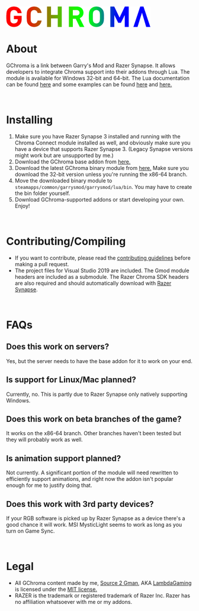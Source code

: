 ![GChroma Logo](logo.png)

# About
 GChroma is a link between Garry's Mod and Razer Synapse. It allows developers to integrate Chroma support into their addons through Lua. The module is available for Windows 32-bit and 64-bit. The Lua documentation can be found [here](https://github.com/LambdaGaming/GChroma/blob/main/doc.md) and some examples can be found [here](https://github.com/LambdaGaming/GChroma_Player_Module) and [here.](https://github.com/LambdaGaming/GChroma_Lua_Base)

&nbsp;

# Installing
 1. Make sure you have Razer Synapse 3 installed and running with the Chroma Connect module installed as well, and obviously make sure you have a device that supports Razer Synapse 3. (Legacy Synapse versions might work but are unsupported by me.)
 2. Download the GChroma base addon from [here.](https://steamcommunity.com/sharedfiles/filedetails/?id=2297412726)
 3. Download the latest GChroma binary module from [here.](https://github.com/LambdaGaming/GChroma/releases) Make sure you download the 32-bit version unless you're running the x86-64 branch.
 4. Move the downloaded binary module to `steamapps/common/garrysmod/garrysmod/lua/bin`. You may have to create the bin folder yourself.
 5. Download GChroma-supported addons or start developing your own. Enjoy!

&nbsp;

# Contributing/Compiling
- If you want to contribute, please read the [contributing guidelines](https://lambdagaming.github.io/contributing.html) before making a pull request.
- The project files for Visual Studio 2019 are included. The Gmod module headers are included as a submodule. The Razer Chroma SDK headers are also required and should automatically download with [Razer Synapse](https://www.razer.com/synapse-3).

&nbsp;

# FAQs
 ## Does this work on servers?
 Yes, but the server needs to have the base addon for it to work on your end.

 ## Is support for Linux/Mac planned?
 Currently, no. This is partly due to Razer Synapse only natively supporting Windows.

 ## Does this work on beta branches of the game?
 It works on the x86-64 branch. Other branches haven't been tested but they will probably work as well.

 ## Is animation support planned?
 Not currently. A significant portion of the module will need rewritten to efficiently support animations, and right now the addon isn't popular enough for me to justify doing that.

 ## Does this work with 3rd party devices?
 If your RGB software is picked up by Razer Synapse as a device there's a good chance it will work. MSI MysticLight seems to work as long as you turn on Game Sync.

&nbsp;

# Legal
 - All GChroma content made by me, [Source 2 Gman](https://steamcommunity.com/profiles/76561198136556075), AKA [LambdaGaming](https://github.com/LambdaGaming) is licensed under the [MIT license.](https://github.com/LambdaGaming/GChroma/blob/main/LICENSE)
 - RAZER is the trademark or registered trademark of Razer Inc. Razer has no affiliation whatsoever with me or my addons.
